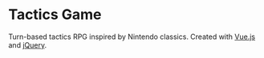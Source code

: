 # Tactics Game
Turn-based tactics RPG inspired by Nintendo classics.
Created with [Vue.js](https://vuejs.org/) and [jQuery](http://jquery.com/).
